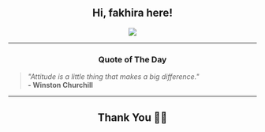 <h2 align="center"> Hi, fakhira here!</h2>

<p align="center">
<a href="https://github.com/fakhiralkda" alt="github streak"><img src="https://dvst-streak.herokuapp.com/?user=fakhiralkda&theme=tokyonight&fire=DD472C"></a>
</p>

<hr>
<h3 align="center">Quote of The Day</h3>
<p align="center">
<blockquote>
<i>"Attitude is a little thing that makes a big difference."</i>
<br>
<b>- Winston Churchill</b>
</blockquote>
</p>


<hr>
<h2 align="center">Thank You 🙏🏼</h2>

